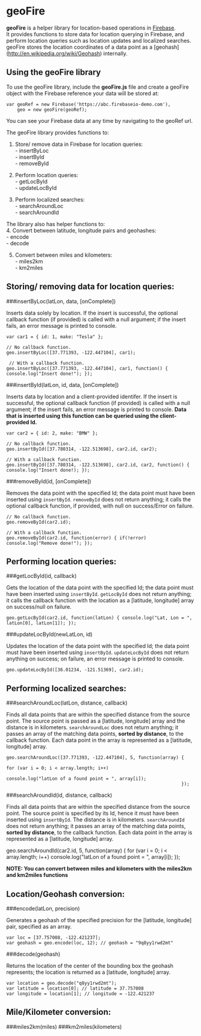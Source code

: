 geoFire
=======
**geoFire** is a helper library for location-based operations in [Firebase](https://www.firebase.com/).  
It provides functions to store data for location querying in Firebase, 
and perform location queries such as location updates and localized searches.
geoFire stores the location coordinates of a data point as a [geohash] (http://en.wikipedia.org/wiki/Geohash) internally.

Using the geoFire library
------------------------
To use the geoFire library, include the **geoFire.js** file and create a geoFire object with the Firebase reference your data
will be stored at:

    var geoRef = new Firebase('https://abc.firebaseio-demo.com'),
        geo = new geoFire(geoRef);

You can see your Firebase data at any time by navigating to the geoRef url.

The geoFire library provides functions to:  
  1. Store/ remove data in Firebase for location queries:  
    - insertByLoc  
    - insertById  
    - removeById

  2. Perform location queries:  
    - getLocById  
    - updateLocById

  3. Perform localized searches:  
    - searchAroundLoc  
    - searchAroundId

The library also has helper functions to:  
  4. Convert between latitude, longitude pairs and geohashes:  
    - encode  
    - decode

  5. Convert between miles and kilometers:  
    - miles2km  
    - km2miles

Storing/ removing data for location queries:
----------------------------------
###insertByLoc(latLon, data, [onComplete])

Inserts data solely by location. If the insert is successful, the optional callback function (if provided) is called with a null argument;
if the insert fails, an error message is printed to console.

    var car1 = { id: 1, make: "Tesla" };

    // No callback function.
    geo.insertByLoc([37.771393, -122.447104], car1); 

     // With a callback function.
    geo.insertByLoc([37.771393, -122.447104], car1, function() { console.log("Insert done!"); });

###insertById(latLon, id, data, [onComplete])

Inserts data by location and a client-provided identifer. If the insert is successful, the optional callback function (if provided) is called
with a null argument; if the insert fails, an error message is printed to console.
**Data that is inserted using this function can be queried using the client-provided Id.**

    var car2 = { id: 2, make: "BMW" };

    // No callback function.
    geo.insertById([37.780314, -122.513698], car2.id, car2);

    // With a callback function.
    geo.insertById([37.780314, -122.513698], car2.id, car2, function() { console.log("Insert done!); });

###removeById(id, [onComplete])

Removes the data point with the specified Id; the data point must have been inserted using `insertById`.
`removeById` does not return anything; it calls the optional callback function, if provided, with 
null on success/Error on failure.

    // No callback function.
    geo.removeById(car2.id);

    // With a callback function.
    geo.removeById(car2.id, function(error) { if(!error) console.log("Remove done!"); });

Performing location queries:
----------------------------
###getLocById(id, callback)

Gets the location of the data point with the specified Id; the data point must have been inserted using `insertById`.
`getLocById` does not return anything; it calls the callback function with the location as a [latitude, longitude] array on success/null on failure.

    geo.getLocById(car2.id, function(latLon) { console.log("Lat, Lon = ", latLon[0], latLon[1]); });

###updateLocById(newLatLon, id)

Updates the location of the data point with the specified Id; the data point must have been inserted using `insertById`.
`updateLocById` does not return anything on success; on failure, an error message is printed to console.
    
    geo.updateLocById([36.01234, -121.51369], car2.id);

Performing localized searches:
-----------------------------
###searchAroundLoc(latLon, distance, callback)

Finds all data points that are within the specified distance from the source point. The source point is passed as a [latitude, longitude] array and
the distance is in kilometers. `searchAroundLoc` does not return anything; it passes an array of the matching data points, **sorted by distance**, to the callback function.
Each data point in the array is represented as a [latitude, longitude] array.

    geo.searchAroundLoc([37.771393, -122.447104], 5, function(array) { 
                                                                        for (var i = 0; i < array.length; i++)
                                                                            console.log("latLon of a found point = ", array[i]);
                                                                     });

###searchAroundId(id, distance, callback)

Finds all data points that are within the specified distance from the source point. The source point is specified by its Id, hence it must have been inserted using
`insertById`. The distance is in kilometers. `searchAroundId` does not return anything; it passes an array of the matching data points, **sorted by distance**, to the callback function.
Each data point in the array is represented as a [latitude, longitude] array.

   geo.searchAroundId(car2.id, 5, function(array) {
                                                    for (var i = 0; i < array.length; i++)
                                                        console.log("latLon of a found point = ", array[i]);
                                                   });

**NOTE: You can convert between miles and kilometers with the miles2km and km2miles functions**

Location/Geohash conversion:
---------------------------



###encode(latLon, precision)

Generates a geohash of the specified precision for the [latitude, longitude] pair, specified as an array.

    var loc = [37.757008, -122.421237];
    var geohash = geo.encode(loc, 12); // geohash = "9q8yy1rwd2mt" 

###decode(geohash)

Returns the location of the center of the bounding box the geohash represents;
the location is returned as a [latitude, longitude] array.

    var location = geo.decode("q8yy1rwd2mt");
    var latitude = location[0]; // latitude = 37.757008
    var longitude = location[1]; // longitude = -122.421237

Mile/Kilometer conversion:
--------------------------
###miles2km(miles)
###km2miles(kilometers)